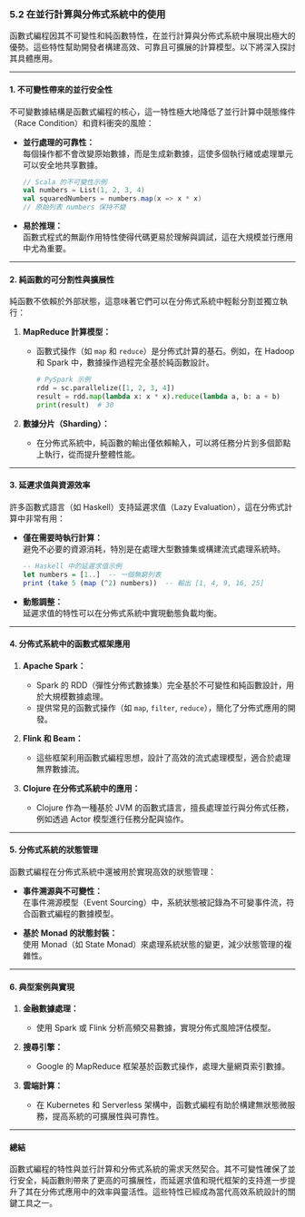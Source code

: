 ### **5.2 在並行計算與分佈式系統中的使用**  

函數式編程因其不可變性和純函數特性，在並行計算與分佈式系統中展現出極大的優勢。這些特性幫助開發者構建高效、可靠且可擴展的計算模型。以下將深入探討其具體應用。  

---

#### **1. 不可變性帶來的並行安全性**  

不可變數據結構是函數式編程的核心，這一特性極大地降低了並行計算中競態條件（Race Condition）和資料衝突的風險：  

- **並行處理的可靠性：**  
  每個操作都不會改變原始數據，而是生成新數據，這使多個執行緒或處理單元可以安全地共享數據。  
  ```scala
  // Scala 的不可變性示例
  val numbers = List(1, 2, 3, 4)
  val squaredNumbers = numbers.map(x => x * x)
  // 原始列表 numbers 保持不變
  ```

- **易於推理：**  
  函數式程式的無副作用特性使得代碼更易於理解與調試，這在大規模並行應用中尤為重要。  

---

#### **2. 純函數的可分割性與擴展性**  

純函數不依賴於外部狀態，這意味著它們可以在分佈式系統中輕鬆分割並獨立執行：  

1. **MapReduce 計算模型：**  
   - 函數式操作（如 `map` 和 `reduce`）是分佈式計算的基石。例如，在 Hadoop 和 Spark 中，數據操作過程完全基於純函數設計。  
     ```python
     # PySpark 示例
     rdd = sc.parallelize([1, 2, 3, 4])
     result = rdd.map(lambda x: x * x).reduce(lambda a, b: a + b)
     print(result)  # 30
     ```

2. **數據分片（Sharding）：**  
   - 在分佈式系統中，純函數的輸出僅依賴輸入，可以將任務分片到多個節點上執行，從而提升整體性能。  

---

#### **3. 延遲求值與資源效率**  

許多函數式語言（如 Haskell）支持延遲求值（Lazy Evaluation），這在分佈式計算中非常有用：  

- **僅在需要時執行計算：**  
  避免不必要的資源消耗，特別是在處理大型數據集或構建流式處理系統時。  
  ```haskell
  -- Haskell 中的延遲求值示例
  let numbers = [1..]  -- 一個無窮列表
  print (take 5 (map (^2) numbers))  -- 輸出 [1, 4, 9, 16, 25]
  ```

- **動態調整：**  
  延遲求值的特性可以在分佈式系統中實現動態負載均衡。  

---

#### **4. 分佈式系統中的函數式框架應用**  

1. **Apache Spark：**  
   - Spark 的 RDD（彈性分佈式數據集）完全基於不可變性和純函數設計，用於大規模數據處理。  
   - 提供常見的函數式操作（如 `map`, `filter`, `reduce`），簡化了分佈式應用的開發。  

2. **Flink 和 Beam：**  
   - 這些框架利用函數式編程思想，設計了高效的流式處理模型，適合於處理無界數據流。  

3. **Clojure 在分佈式系統中的應用：**  
   - Clojure 作為一種基於 JVM 的函數式語言，擅長處理並行與分佈式任務，例如透過 Actor 模型進行任務分配與協作。  

---

#### **5. 分佈式系統的狀態管理**  

函數式編程在分佈式系統中還被用於實現高效的狀態管理：  

- **事件溯源與不可變性：**  
  在事件溯源模型（Event Sourcing）中，系統狀態被記錄為不可變事件流，符合函數式編程的數據模型。  

- **基於 Monad 的狀態封裝：**  
  使用 Monad（如 State Monad）來處理系統狀態的變更，減少狀態管理的複雜性。  

---

#### **6. 典型案例與實現**  

1. **金融數據處理：**  
   - 使用 Spark 或 Flink 分析高頻交易數據，實現分佈式風險評估模型。  

2. **搜尋引擎：**  
   - Google 的 MapReduce 框架基於函數式操作，處理大量網頁索引數據。  

3. **雲端計算：**  
   - 在 Kubernetes 和 Serverless 架構中，函數式編程有助於構建無狀態微服務，提高系統的可擴展性與可靠性。  

---

#### **總結**  

函數式編程的特性與並行計算和分佈式系統的需求天然契合。其不可變性確保了並行安全，純函數則帶來了更高的可擴展性，而延遲求值和現代框架的支持進一步提升了其在分佈式應用中的效率與靈活性。這些特性已經成為當代高效系統設計的關鍵工具之一。